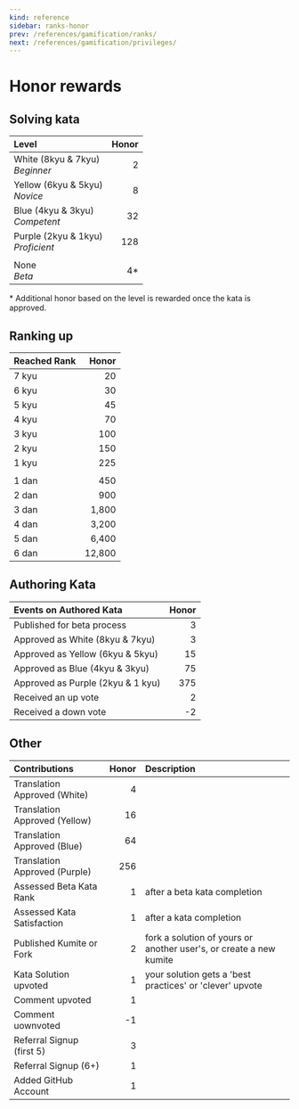 ```yaml
---
kind: reference
sidebar: ranks-honor
prev: /references/gamification/ranks/
next: /references/gamification/privileges/
---
```


# Honor rewards

## Solving kata

| Level                                  | Honor |
| :------------------------------------- | ----: |
| White (8kyu & 7kyu) <br> _Beginner_    |     2 |
| Yellow (6kyu & 5kyu) <br> _Novice_     |     8 |
| Blue (4kyu & 3kyu) <br> _Competent_    |    32 |
| Purple (2kyu & 1kyu) <br> _Proficient_ |   128 |
|                                        |       |
| None <br> _Beta_                       |   4\* |

\* Additional honor based on the level is rewarded once the kata is approved.

## Ranking up

| Reached Rank |  Honor |
| :----------- | -----: |
| 7 kyu        |     20 |
| 6 kyu        |     30 |
| 5 kyu        |     45 |
| 4 kyu        |     70 |
| 3 kyu        |    100 |
| 2 kyu        |    150 |
| 1 kyu        |    225 |
|              |        |
| 1 dan        |    450 |
| 2 dan        |    900 |
| 3 dan        |  1,800 |
| 4 dan        |  3,200 |
| 5 dan        |  6,400 |
| 6 dan        | 12,800 |

## Authoring Kata

| Events on Authored Kata           | Honor |
| :-------------------------------- | ----: |
| Published for beta process        |     3 |
| Approved as White (8kyu & 7kyu)   |     3 |
| Approved as Yellow (6kyu & 5kyu)  |    15 |
| Approved as Blue (4kyu & 3kyu)    |    75 |
| Approved as Purple (2kyu & 1 kyu) |   375 |
| Received an up vote               |     2 |
| Received a down vote              |    -2 |

## Other

| Contributions                 | Honor | Description                                                        |
| :---------------------------- | ----: | :----------------------------------------------------------------- |
| Translation Approved (White)  |     4 |                                                                    |
| Translation Approved (Yellow) |    16 |                                                                    |
| Translation Approved (Blue)   |    64 |                                                                    |
| Translation Approved (Purple) |   256 |                                                                    |
| Assessed Beta Kata Rank       |     1 | after a beta kata completion                                       |
| Assessed Kata Satisfaction    |     1 | after a kata completion                                            |
| Published Kumite or Fork      |     2 | fork a solution of yours or another user's, or create a new kumite |
| Kata Solution upvoted         |     1 | your solution gets a 'best practices' or 'clever' upvote           |
| Comment upvoted               |     1 |                                                                    |
| Comment uownvoted             |    -1 |                                                                    |
| Referral Signup (first 5)     |     3 |                                                                    |
| Referral Signup (6+)          |     1 |                                                                    |
| Added GitHub Account          |     1 |                                                                    |
